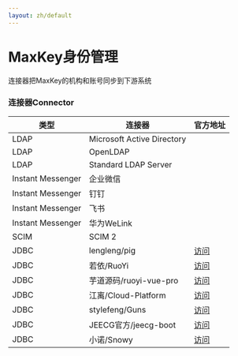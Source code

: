 ```yaml
---
layout: zh/default
---
```

<h1>MaxKey身份管理</h1>

连接器把MaxKey的机构和账号同步到下游系统

<h3>连接器Connector</h3>

<table border="0" class="table table-striped table-bordered ">
	<thead>
		<tr class="a">
			<th>类型</th>
			<th>连接器</th>
			<th>官方地址</th>
		</tr>
	</thead>
	<tbody>
		<tr>
			<td>LDAP</td>
			<td>Microsoft  Active Directory</td>
			<td></td>
		</tr>
		<tr>
			<td>LDAP</td>
			<td>OpenLDAP</td>
			<td></td>
		</tr>
		<tr>
			<td>LDAP</td>
			<td>Standard LDAP Server</td>
			<td></td>
		</tr>
		<tr>
			<td>Instant Messenger</td>
			<td>企业微信</td>
			<td></td>
		</tr>
		<tr>
			<td>Instant Messenger</td>
			<td>钉钉</td>
			<td></td>
		</tr>
		<tr>
			<td>Instant Messenger</td>
			<td>飞书</td>
			<td></td>
		</tr>
		<tr>
			<td>Instant Messenger</td>
			<td>华为WeLink</td>
			<td></td>
		</tr>
		<tr>
			<td>SCIM</td>
			<td>SCIM 2</td>
			<td></td>
		</tr>
		<tr>
			<td>JDBC</td>
			<td>lengleng/pig</td>
			<td><a href="https://gitee.com/log4j/pig">访问</a></td>
		</tr>
		<tr>
			<td>JDBC</td>
			<td>若依/RuoYi</td>
			<td><a href="https://gitee.com/y_project/RuoYi">访问</a></td>
		</tr>
		<tr>
			<td>JDBC</td>
			<td>芋道源码/ruoyi-vue-pro</td>
			<td><a href="https://gitee.com/zhijiantianya/ruoyi-vue-pro">访问</a></td>
		</tr>
		<tr>
			<td>JDBC</td>
			<td>江离/Cloud-Platform</td>
			<td><a href="https://gitee.com/geek_qi/cloud-platform">访问</a></td>
		</tr>
		<tr>
			<td>JDBC</td>
			<td>stylefeng/Guns</td>
			<td><a href="https://gitee.com/stylefeng/guns">访问</a></td>
		</tr>
		<tr>
			<td>JDBC</td>
			<td>JEECG官方/jeecg-boot</td>
			<td><a href="https://gitee.com/jeecg/jeecg-boot">访问</a></td>
		</tr>
		<tr>
			<td>JDBC</td>
			<td>小诺/Snowy</td>
			<td><a href="https://gitee.com/xiaonuobase/snowy">访问</a></td>
		</tr>
	</tbody>
</table>		